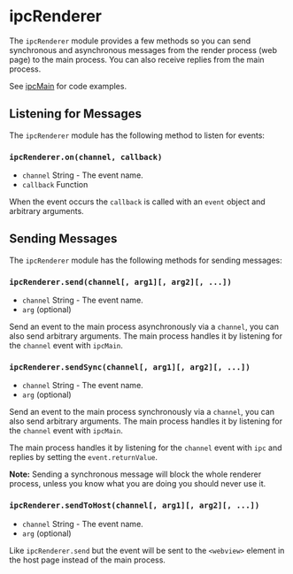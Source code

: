 # ipcRenderer

The `ipcRenderer` module provides a few methods so you can send synchronous and
asynchronous messages from the render process (web page) to the main process.
You can also receive replies from the main process.

See [ipcMain](ipc-main.md) for code examples.

## Listening for Messages

The `ipcRenderer` module has the following method to listen for events:

### `ipcRenderer.on(channel, callback)`

* `channel` String - The event name.
* `callback` Function

When the event occurs the `callback` is called with an `event` object and
arbitrary arguments.

## Sending Messages

The `ipcRenderer` module has the following methods for sending messages:

### `ipcRenderer.send(channel[, arg1][, arg2][, ...])`

* `channel` String - The event name.
* `arg` (optional)

Send an event to the main process asynchronously via a `channel`, you can also
send arbitrary arguments. The main process handles it by listening for the
`channel` event with `ipcMain`.

### `ipcRenderer.sendSync(channel[, arg1][, arg2][, ...])`

* `channel` String - The event name.
* `arg` (optional)

Send an event to the main process synchronously via a `channel`, you can also
send arbitrary arguments. The main process handles it by listening for the
`channel` event with `ipcMain`.

The main process handles it by listening for the `channel` event with `ipc` and
replies by setting the `event.returnValue`.

__Note:__ Sending a synchronous message will block the whole renderer process,
unless you know what you are doing you should never use it.

### `ipcRenderer.sendToHost(channel[, arg1][, arg2][, ...])`

* `channel` String - The event name.
* `arg` (optional)

Like `ipcRenderer.send` but the event will be sent to the `<webview>` element in
the host page instead of the main process.
